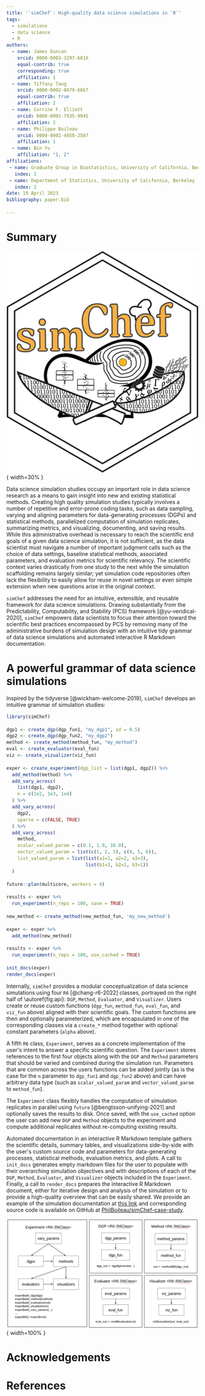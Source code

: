 ```yaml
---
title: '`simChef`: High-quality data science simulations in `R`'
tags:
  - simulations
  - data science
  - R
authors:
  - name: James Duncan
    orcid: 0000-0003-3297-681X
    equal-contrib: true
    corresponding: true
    affiliation: 1
  - name: Tiffany Tang
    orcid: 0000-0002-8079-6867
    equal-contrib: true
    affiliation: 2
  - name: Corrine F. Elliott
    orcid: 0000-0001-7935-9945
    affiliation: 2
  - name: Philippe Boileau
    orcid: 0000-0002-4850-2507
    affiliation: 1
  - name: Bin Yu
    affiliation: "1, 2"    
affiliations:
 - name: Graduate Group in Biostatistics, University of California, Berkeley
   index: 1
 - name: Department of Statistics, University of California, Berkeley
   index: 2
date: 19 April 2023
bibliography: paper.bib

---
```


# Summary

![](simChef-logo.png){ width=30% }

Data science simulation studies occupy an important role in data science
research as a means to gain insight into new and existing statistical methods.
Creating high quality simulation studies typically involves a number of
repetitive and error-prone coding tasks, such as data sampling, varying and
aligning parameters for data-generating processes (DGPs) and statistical
methods, parallelized computation of simulation replicates, summarizing metrics,
and visualizing, documenting, and saving results. While this administrative
overhead is necessary to reach the scientific end goals of a given data science
simulation, it is not sufficient, as the data scientist must navigate a number
of important judgment calls such as the choice of data settings, baseline
statistical methods, associated parameters, and evaluation metrics for
scientific relevancy. The scientific context varies drastically from one study
to the next while the simulation scaffolding remains largely similar; yet
simulation code repositories often lack the flexibility to easily allow for
reuse in novel settings or even simple extension when new questions arise in the
original context.

`simChef` addresses the need for an intuitive, extensible, and reusable
framework for data science simulations. Drawing substantially from the
Predictability, Computability, and Stability (PCS) framework
[@yu-veridical-2020], `simChef` empowers data scientists to focus their
attention toward the scientific best practices encompassed by PCS by removing
many of the administrative burdens of simulation design with an intuitive tidy
grammar of data science simulations and automated interactive R Markdown
documentation.

# A powerful grammar of data science simulations

Inspired by the tidyverse [@wickham-welcome-2019], `simChef` develops an
intuitive grammar of simulation studies:

```r
library(simChef)

dgp1 <- create_dgp(dgp_fun1, "my_dgp1", sd = 0.5)
dgp2 <- create_dgp(dgp_fun2, "my_dgp2")
method <- create_method(method_fun, "my_method")
eval <- create_evaluator(eval_fun)
viz <- create_vizualizer(viz_fun)

exper <- create_experiment(dgp_list = list(dgp1, dgp2)) %>%
  add_method(method) %>%
  add_vary_across(
    list(dgp1, dgp2),
    n = c(1e2, 1e3, 1e4)
  ) %>%
  add_vary_across(
    dgp2,
    sparse = c(FALSE, TRUE)
  ) %>%
  add_vary_across(
    method,
    scalar_valued_param = c(0.1, 1.0, 10.0),
    vector_valued_param = list(c(1, 2, 3), c(4, 5, 6)),
    list_valued_param = list(list(a1=1, a2=2, a3=3),
                             list(b1=3, b2=2, b3=1))
  )

future::plan(multicore, workers = 4)

results <- exper %>%
  run_experiment(n_reps = 100, save = TRUE)

new_method <- create_method(new_method_fun, 'my_new_method')

exper <- exper %>%
  add_method(new_method)

results <- exper %>%
  run_experiment(n_reps = 100, use_cached = TRUE)

init_docs(exper)
render_docs(exper)
```

Internally, `simChef` provides a modular conceptualization of data science
simulations using four `R6` [@chang-r6-2022] classes, portrayed on the right
half of \autoref{fig:api}: `DGP`, `Method`, `Evaluator`, and `Visualizer`. Users
create or reuse custom functions (`dgp_fun`, `method_fun`, `eval_fun`, and
`viz_fun` above) aligned with their scientific goals. The custom functions are
then and optionally parameterized, which are encapsulated in one of the
corresponding classes via a `create_*` method together with optional constant
parameters (`alpha` above). 

A fifth `R6` class, `Experiment`, serves as a concrete implementation of the
user's intent to answer a specific scientific question. The `Experiment` stores
references to the first four objects along with the `DGP` and `Method`
parameters that should be varied and combined during the simulation run.
Parameters that are common across the users functions can be added jointly (as
is the case for the `n` parameter to `dgp_fun1` and `dgp_fun2` above) and can
have arbitrary data type (such as `scalar_valued_param` and
`vector_valued_param` to `method_fun`). 

The `Experiment` class flexibly handles the computation of simulation replicates
in parallel using `future` [@bengtsson-unifying-2021] and optionally saves the
results to disk. Once saved, with the `use_cached` option the user can add new
`DGP` and `Method` objects to the experiment and compute additional replicates
without re-computing existing results.

Automated documentation in an interactive R Markdown template gathers the
scientific details, summary tables, and visualizations side-by-side with the
user's custom source code and parameters for data-generating processes,
statistical methods, evaluation metrics, and plots. A call to `init_docs`
generates empty markdown files for the user to populate with their overarching
simulation objectives and with descriptions of each of the `DGP`, `Method`,
`Evaluator`, and `Visualizer` objects included in the `Experiment`. Finally, a
call to `render_docs` prepares the interactive R Markdown document, either for
iterative design and analysis of the simulation or to provide a high-quality
overview that can be easily shared. We provide an example of the simulation
documentation at [this
link](https://philboileau.github.io/simChef-case-study/results/empirical-fdr-comparison/empirical-fdr-comparison.html)
and corresponding source code is available on GitHub at
[PhilBoileau/simChef-case-study](https://github.com/PhilBoileau/simChef-case-study).

![Conceptual overview of the `simChef` API.\label{fig:api}](api_overview.png){ width=100% }

# Acknowledgements

# References
